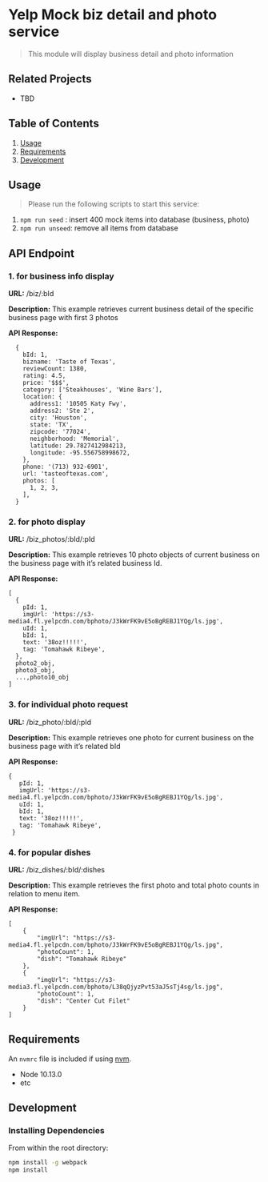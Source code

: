 # Yelp Mock biz detail and photo service

> This module will display business detail and photo information

## Related Projects

  - TBD


## Table of Contents

1. [Usage](#Usage)
1. [Requirements](#requirements)
1. [Development](#development)

## Usage

> Please run the following scripts to start this service:
1. `npm run seed` : insert 400 mock items into database (business, photo)
2. `npm run unseed`: remove all items from database

## API Endpoint

### 1. for business info display

**URL:** /biz/:bId

**Description:** This example retrieves current business detail of the specific business page with first 3 photos

**API Response:**
```
  {
    bId: 1,
    bizname: 'Taste of Texas',
    reviewCount: 1380,
    rating: 4.5,
    price: '$$$',
    category: ['Steakhouses', 'Wine Bars'],
    location: {
      address1: '10505 Katy Fwy',
      address2: 'Ste 2',
      city: 'Houston',
      state: 'TX',
      zipcode: '77024',
      neighborhood: 'Memorial',
      latitude: 29.7827412984213,
      longitude: -95.556758998672,
    },
    phone: '(713) 932-6901',
    url: 'tasteoftexas.com',
    photos: [
      1, 2, 3,
    ],
  }
```
### 2. for photo display

**URL:** /biz_photos/:bId/:pId

**Description:** This example retrieves 10 photo objects of current business on the business page with it’s related business Id.

**API Response:**
```
[
  {
    pId: 1,
    imgUrl: 'https://s3-media4.fl.yelpcdn.com/bphoto/J3kWrFK9vE5oBgREBJ1YQg/ls.jpg',
    uId: 1,
    bId: 1,
    text: '38oz!!!!!',
    tag: 'Tomahawk Ribeye',
  },
  photo2_obj,
  photo3_obj,
  ...,photo10_obj
]
```
### 3. for individual photo request

**URL:** /biz_photo/:bId/:pId

**Description:** This example retrieves one photo for current business on the business page with it’s related bId

**API Response:**

 ```
 {
    pId: 1,
    imgUrl: 'https://s3-media4.fl.yelpcdn.com/bphoto/J3kWrFK9vE5oBgREBJ1YQg/ls.jpg',
    uId: 1,
    bId: 1,
    text: '38oz!!!!!',
    tag: 'Tomahawk Ribeye',
  }
```
### 4. for popular dishes

**URL:** /biz_dishes/:bId/:dishes

**Description:**  This example retrieves the first photo and total photo counts in relation to menu item.

**API Response:**
```
[
    {
        "imgUrl": "https://s3-media4.fl.yelpcdn.com/bphoto/J3kWrFK9vE5oBgREBJ1YQg/ls.jpg",
        "photoCount": 1,
        "dish": "Tomahawk Ribeye"
    },
    {
        "imgUrl": "https://s3-media3.fl.yelpcdn.com/bphoto/L38qQjyzPvt53aJ5sTj4sg/ls.jpg",
        "photoCount": 1,
        "dish": "Center Cut Filet"
    }
]
```

## Requirements

An `nvmrc` file is included if using [nvm](https://github.com/creationix/nvm).

- Node 10.13.0
- etc

## Development

### Installing Dependencies

From within the root directory:

```sh
npm install -g webpack
npm install
```

